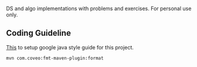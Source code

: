 DS and algo implementations with problems and exercises. For personal use only.

## Coding Guideline

[This](https://github.com/HPI-Information-Systems/Metanome/wiki/Installing-the-google-styleguide-settings-in-intellij-and-eclipse) to setup google java style guide for this project.

```bash
mvn com.coveo:fmt-maven-plugin:format
```
